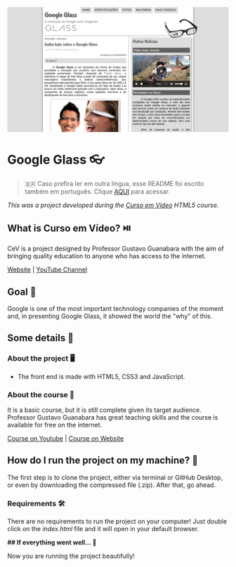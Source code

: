 ![Google Glass](readme-images/google-glass.png)

# Google Glass :eyeglasses:

> :brazil: Caso prefira ler em outra língua, esse README foi escrito também em português. Clique [AQUI](https://github.com/lucasmc64/html5_cev/blob/main/README_pt-br.md) para acessar.

*This was a project developed during the [Curso em Vídeo](https://www.cursoemvideo.com/) HTML5 course.*

## What is Curso em Vídeo? :play_or_pause_button:

CeV is a project designed by Professor Gustavo Guanabara with the aim of bringing quality education to anyone who has access to the internet.

[Website](https://www.cursoemvideo.com/) | [YouTube Channel](https://www.youtube.com/user/cursosemvideo)

## Goal :dart:

Google is one of the most important technology companies of the moment and, in presenting Google Glass, it showed the world the "why" of this.

## Some details :scroll:

### About the project :desktop_computer:

* The front end is made with HTML5, CSS3 and JavaScript.

### About the course :book:

It is a basic course, but it is still complete given its target audience. Professor Gustavo Guanabara has great teaching skills and the course is available for free on the internet.

[Course on Youtube](https://www.youtube.com/playlist?list=PLHz_AreHm4dlAnJ_jJtV29RFxnPHDuk9o) | [Course on Website](https://www.cursoemvideo.com/course/html5/)

## How do I run the project on my machine? :thinking:

The first step is to clone the project, either via terminal or GitHub Desktop, or even by downloading the compressed file (.zip). After that, go ahead.

### **Requirements** :hammer_and_wrench:

There are no requirements to run the project on your computer! Just double click on the *index.html* file and it will open in your default browser.

**## If everything went well... :tada:**

Now you are running the project beautifully!
